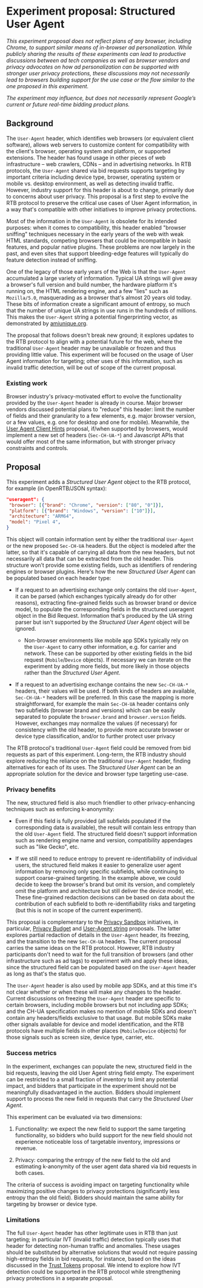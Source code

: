 # Experiment proposal: Structured User Agent

*This experiment proposal does not reflect plans of any browser, including Chrome, to support similar means of in-browser ad personalization. While publicly sharing the results of these experiments can lead to productive discussions between ad tech companies as well as browser vendors and privacy advocates on how ad personalization can be supported with stronger user privacy protections, these discussions may not necessarily lead to browsers building support for the use case or the flow similar to the one proposed in this experiment.*

*The experiment may influence, but does not necessarily represent Google’s current or future real-time bidding product plans.*

## Background

The `User-Agent` header, which identifies web browsers (or equivalent client software), allows web servers to customize content for compatibility with the client's browser, operating system and platform, or supported extensions. The header has found usage in other pieces of web infrastructure – web crawlers, CDNs – and in advertising networks. In RTB protocols, the `User-Agent` shared via bid requests supports targeting by important criteria including device type, browser, operating system or mobile vs. desktop environment, as well as detecting invalid traffic. However, industry support for this header is about to change, primarily due to concerns about user privacy. This proposal is a first step to evolve the RTB protocol to preserve the critical use cases of User Agent information, in a way that's compatible with other initiatives to improve privacy protections.

Most of the information in the `User-Agent` is obsolete for its intended purposes: when it comes to compatibility, this header enabled "browser sniffing" techniques necessary in the early years of the web with weak HTML standards, competing browsers that could be incompatible in basic features, and popular native plugins. These problems are now largely in the past, and even sites that support bleeding-edge features will typically do feature detection instead of sniffing.

One of the legacy of those early years of the Web is that the `User-Agent` accumulated a large variety of information. Typical UA strings will give away a browser's full version and build number, the hardware platform it's running on, the HTML rendering engine, and a few "lies" such as `Mozilla/5.0`, masquerading as a browser that's almost 20 years old today. These bits of information create a significant amount of entropy, so much that the number of unique UA strings in use runs in the hundreds of millions. This makes the `User-Agent` string a potential fingerprinting vector, as demonstrated by [amiunique.org](https://amiunique.org).

The proposal that follows doesn't break new ground; it explores updates to the RTB protocol to align with a potential future for the web, where the traditional `User-Agent` header may be unavailable or frozen and thus providing little value. This experiment will be focused on the usage of User Agent information for targeting; other uses of this information, such as invalid traffic detection, will be out of scope of the current proposal.

### Existing work

Browser industry's privacy-motivated effort to evolve the functionality provided by the `User-Agent` header is already in course. Major browser vendors discussed potential plans to "reduce" this header: limit the number of fields and their granularity to a few elements, e.g. major browser version, or a few values, e.g. one for desktop and one for mobile). Meanwhile, the [User Agent Client Hints](https://wicg.github.io/ua-client-hints/) proposal, if/when supported by browsers, would implement a new set of headers (`Sec-CH-UA-*`) and Javascript APIs that would offer most of the same information, but with stronger privacy constraints and controls.

## Proposal

This experiment adds a *Structured User Agent* object to the RTB protocol, for example (in OpenRTB/JSON syntax):

```json
"useragent": {
 "browser": [{"brand": "Chrome", "version": ["80", "0"]}],
 "platform": [{"brand": "Windows", "version": ["10"]}],
 "architecture": "ARM64",
 "model": "Pixel 4",
}
```

This object will contain information sent by either the traditional `User-Agent` or the new proposed `Sec-CH-UA` headers. But the object is modeled after the latter, so that it's capable of carrying all data from the new headers, but not necessarily all data that can be extracted from the old header. This structure won’t provide some existing fields, such as identifiers of rendering engines or browser plugins. Here's how the new *Structured User Agent* can be populated based on each header type:

- If a request to an advertising exchange only contains the old `User-Agent`, it can be parsed (which exchanges typically already do for other reasons), extracting fine-grained fields such as browser brand or device model, to populate the corresponding fields in the structured useragent object in the Bid Request. Information that's produced by the UA string parser but isn't supported by the *Structured User Agent* object will be ignored.

	- Non-browser environments like mobile app SDKs typically rely on the `User-Agent` to carry other information, e.g. for carrier and network. These can be supported by other existing fields in the bid request (`Mobile`/`Device` objects). If necessary we can iterate on the experiment by adding more fields, but more likely in those objects rather than the *Structured User Agent*.

- If a request to an advertising exchange contains the new `Sec-CH-UA-*` headers, their values will be used. If both kinds of headers are available, `Sec-CH-UA-*` headers will be preferred. In this case the mapping is more straightforward, for example the main `Sec-CH-UA` header contains only two subfields (browser brand and versions) which can be easily separated to populate the `browser.brand` and `browser.version` fields. However, exchanges may normalize the values (if necessary) for consistency with the old header, to provide more accurate browser or device type classification, and/or to further protect user privacy

The RTB protocol's traditional `User-Agent` field could be removed from bid requests as part of this experiment. Long-term, the RTB industry should explore reducing the reliance on the traditional `User-Agent` header, finding alternatives for each of its uses. The *Structured User Agent* can be an appropriate solution for the device and browser type targeting use-case. 

### Privacy benefits

The new, structured field is also much friendlier to other privacy-enhancing techniques such as enforcing k-anonymity:

- Even if this field is fully provided (all subfields populated if the corresponding data is available), the result will contain less entropy than the old `User-Agent` field. The structured field doesn't support information such as rendering engine name and version, compatibility appendages such as "like Gecko", etc.

- If we still need to reduce entropy to prevent re-identifiability of individual users, the structured field makes it easier to generalize user agent information by removing only specific subfields, while continuing to support coarse-grained targeting. In the example above, we could decide to keep the browser's brand but omit its version, and completely omit the platform and architecture but still deliver the device model, etc. These fine-grained redaction decisions can be based on data about the contribution of each subfield to both re-identifiability risks and targeting (but this is not in scope of the current experiment).

This proposal is complementary to the [Privacy Sandbox](https://www.chromium.org/Home/chromium-privacy/privacy-sandbox) initiatives, in particular, [Privacy Budget](https://github.com/bslassey/privacy-budget) and [User-Agent string](https://github.com/WICG/ua-client-hints) proposals. The latter explores partial redaction of details in the `User-Agent` header, its freezing, and the transition to the new `Sec-CH-UA` headers. The current proposal carries the same ideas on the RTB protocol. However, RTB industry participants don't need to wait for the full transition of browsers (and other infrastructure such as ad tags) to experiment with and apply these ideas, since the structured field can be populated based on the `User-Agent` header as long as that's the status quo.

The `User-Agent` header is also used by mobile app SDKs, and at this time it's not clear whether or when these will make any changes to the header. Current discussions on freezing the `User-Agent` header are specific to certain browsers, including mobile browsers but not including app SDKs; and the CH-UA specification makes no mention of mobile SDKs and doesn't contain any headers/fields exclusive to that usage. But mobile SDKs make other signals available for device and model identification, and the RTB protocols have multiple fields in other places (`Mobile`/`Device` objects) for those signals such as screen size, device type, carrier, etc.

### Success metrics

In the experiment, exchanges can populate the new, structured field in the bid requests, leaving the old User Agent string field empty. The experiment can be restricted to a small fraction of inventory to limit any potential impact, and bidders that participate in the experiment should not be meaningfully disadvantaged in the auction. Bidders should implement support to process the new field in requests that carry the *Structured User Agent*.

This experiment can be evaluated via two dimensions:

1. Functionality: we expect the new field to support the same targeting functionality, so bidders who build support for the new field should not experience noticeable loss of targetable inventory, impressions or revenue.

2. Privacy: comparing the entropy of the new field to the old and estimating k-anonymity of the user agent data shared via bid requests in both cases.

The criteria of success is avoiding impact on targeting functionality while maximizing positive changes to privacy protections (significantly less entropy than the old field). Bidders should maintain the same ability for targeting by browser or device type.

### Limitations

The full `User-Agent` header has other legitimate uses in RTB than just targeting; in particular IVT (invalid traffic) detection typically uses that header for detecting non-human traffic and anomalies. These usages should be substituted by alternative solutions that would not require passing high-entropy fields in bid requests, for instance, based on the ideas discussed in the [Trust Tokens](https://github.com/WICG/trust-token-api) proposal. We intend to explore how IVT detection could be supported in the RTB protocol while strengthening privacy protections in a separate proposal.


